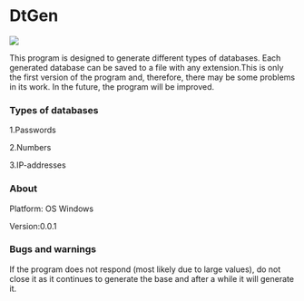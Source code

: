 <h1>DtGen</h1>
<a href="https://donate.qiwi.com/payin/ALITIO"><img src="img/donate.png"></a>
<p>This program is designed to generate different types of databases. Each generated database can be saved to a file with any extension.This is only the first version of the program and, therefore, there may be some problems in its work. In the future, the program will be improved.</p>
<h3>Types of databases</h3>
<p>1.Passwords</p>
<p>2.Numbers</p>
<p>3.IP-addresses</p>
<h3>About</h3>
<p>Platform: OS Windows</p>
<p>Version:0.0.1</p>
<h3>Bugs and warnings</h3>
<p>If the program does not respond (most likely due to large values), do not close it as it continues to generate the base and after a while it will generate it.</p>
